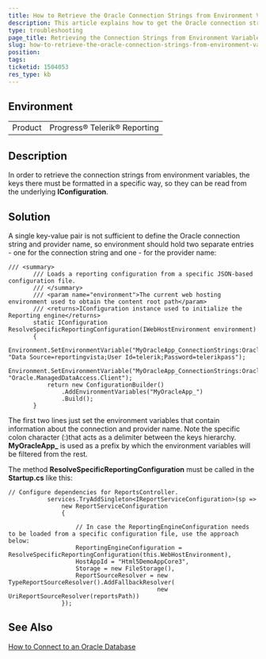 ```yaml
---
title: How to Retrieve the Oracle Connection Strings from Environment Variables
description: This article explains how to get the Oracle connection string from environment variable in .NET Core 
type: troubleshooting
page_title: Retrieving the Connection Strings from Environment Variables in .NET Core 
slug: how-to-retrieve-the-oracle-connection-strings-from-environment-variables
position: 
tags: 
ticketid: 1504053
res_type: kb
---
```


## Environment
<table>
	<tbody>
		<tr>
			<td>Product</td>
			<td>Progress® Telerik® Reporting</td>
		</tr>
	</tbody>
</table>


## Description
In order to retrieve the connection strings from environment variables, the keys there must be formatted in a specific way, so they can be read from the underlying **IConfiguration**. 

## Solution
A single key-value pair is not sufficient to define the Oracle connection string and provider name, so environment should hold two separate entries - one for the connection string and one - for the provider name:
 
 ```CSharp
 /// <summary>
        /// Loads a reporting configuration from a specific JSON-based configuration file.
        /// </summary>
        /// <param name="environment">The current web hosting environment used to obtain the content root path</param>
        /// <returns>IConfiguration instance used to initialize the Reporting engine</returns>
        static IConfiguration ResolveSpecificReportingConfiguration(IWebHostEnvironment environment)
        {
            Environment.SetEnvironmentVariable("MyOracleApp_ConnectionStrings:OracleConn:connectionString", "Data Source=reportingvista;User Id=telerik;Password=telerikpass");
            Environment.SetEnvironmentVariable("MyOracleApp_ConnectionStrings:OracleConn:providerName", "Oracle.ManagedDataAccess.Client");
            return new ConfigurationBuilder()
                .AddEnvironmentVariables("MyOracleApp_")
                .Build();
        }
```

The first two lines just set the environment variables that contain information about the connection and provider name. Note the specific colon character (:)that acts as a delimiter between the keys hierarchy. **MyOracleApp_** is used as a prefix by which the environment variables will be filtered from the rest.

The method **ResolveSpecificReportingConfiguration** must be called in the **Startup.cs** like this:

 ```CSharp
// Configure dependencies for ReportsController.
            services.TryAddSingleton<IReportServiceConfiguration>(sp =>
                new ReportServiceConfiguration
                {

                    // In case the ReportingEngineConfiguration needs to be loaded from a specific configuration file, use the approach below:
                    ReportingEngineConfiguration = ResolveSpecificReportingConfiguration(this.WebHostEnvironment),
                    HostAppId = "Html5DemoAppCore3",
                    Storage = new FileStorage(),
                    ReportSourceResolver = new TypeReportSourceResolver().AddFallbackResolver(
                                           new UriReportSourceResolver(reportsPath))
                });
```



## See Also
[How to Connect to an Oracle Database](../how-to-sqldatasource-oracle)
